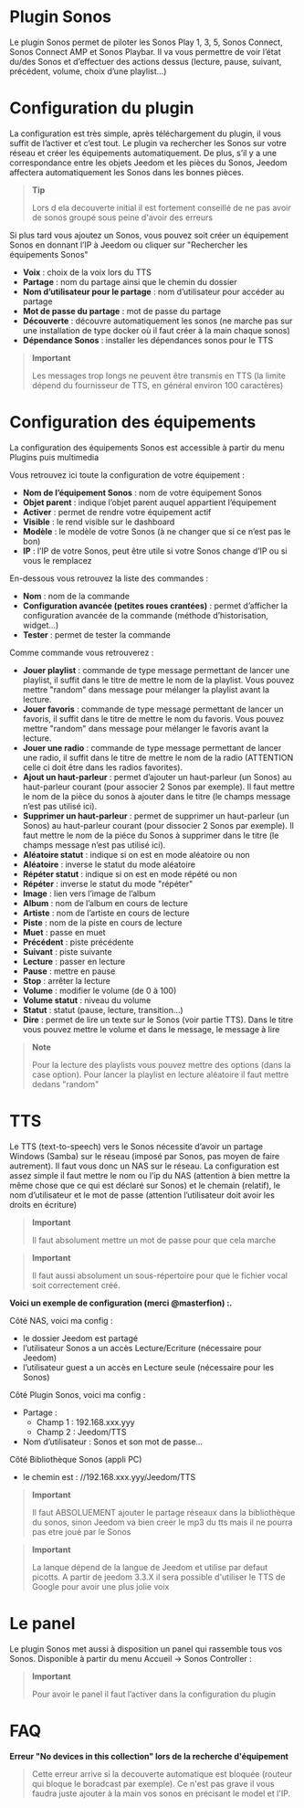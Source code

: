 # Plugin Sonos

Le plugin Sonos permet de piloter les Sonos Play 1, 3, 5, Sonos Connect, Sonos Connect AMP et Sonos Playbar. Il va vous permettre de voir l’état du/des Sonos et d’effectuer des actions dessus (lecture, pause, suivant, précédent, volume, choix d’une playlist…​)

# Configuration du plugin

La configuration est très simple, après téléchargement du plugin, il vous suffit de l’activer et c’est tout. Le plugin va rechercher les Sonos sur votre réseau et créer les équipements automatiquement. De plus, s’il y a une correspondance entre les objets Jeedom et les pièces du Sonos, Jeedom affectera automatiquement les Sonos dans les bonnes pièces.

> **Tip**
>
> Lors d ela decouverte initial il est fortement conseillé de ne pas avoir de sonos groupé sous peine d'avoir des erreurs

Si plus tard vous ajoutez un Sonos, vous pouvez soit créer un équipement Sonos en donnant l’IP à Jeedom ou cliquer sur "Rechercher les équipements Sonos"

-   **Voix** : choix de la voix lors du TTS
-   **Partage** : nom du partage ainsi que le chemin du dossier
-   **Nom d’utilisateur pour le partage** : nom d’utilisateur pour accéder au partage
-   **Mot de passe du partage** : mot de passe du partage
-   **Découverte** : découvre automatiquement les sonos (ne marche pas sur une installation de type docker où il faut créer à la main chaque sonos)
-   **Dépendance Sonos** : installer les dépendances sonos pour le TTS

> **Important**
>
> Les messages trop longs ne peuvent être transmis en TTS (la limite
> dépend du fournisseur de TTS, en général environ 100 caractères)

# Configuration des équipements

La configuration des équipements Sonos est accessible à partir du menu Plugins puis multimedia

Vous retrouvez ici toute la configuration de votre équipement :

-   **Nom de l’équipement Sonos** : nom de votre équipement Sonos
-   **Objet parent** : indique l’objet parent auquel appartient l’équipement
-   **Activer** : permet de rendre votre équipement actif
-   **Visible** : le rend visible sur le dashboard
-   **Modèle** : le modèle de votre Sonos (à ne changer que si ce n’est pas le bon)
-   **IP** : l’IP de votre Sonos, peut être utile si votre Sonos change d’IP ou si vous le remplacez

En-dessous vous retrouvez la liste des commandes :

-   **Nom** : nom de la commande
-   **Configuration avancée (petites roues crantées)** : permet d’afficher la configuration avancée de la commande (méthode d’historisation, widget…​)
-   **Tester** : permet de tester la commande

Comme commande vous retrouverez :

-   **Jouer playlist** : commande de type message permettant de lancer une playlist, il suffit dans le titre de mettre le nom de la playlist. Vous pouvez mettre "random" dans message pour mélanger la playlist avant la lecture.
-   **Jouer favoris** :  commande de type message permettant de lancer un favoris, il suffit dans le titre de mettre le nom du favoris. Vous pouvez mettre "random" dans message pour mélanger le favoris avant la lecture.
-   **Jouer une radio** : commande de type message permettant de lancer une radio, il suffit dans le titre de mettre le nom de la radio (ATTENTION celle ci doit être dans les radios favorites).
-   **Ajout un haut-parleur** : permet d’ajouter un haut-parleur (un Sonos) au haut-parleur courant (pour associer 2 Sonos par exemple). Il faut mettre le nom de la pièce du sonos à ajouter dans le titre (le champs message n’est pas utilisé ici).
-   **Supprimer un haut-parleur** : permet de supprimer un haut-parleur (un Sonos) au haut-parleur courant (pour dissocier 2 Sonos par exemple). Il faut mettre le nom de la piéce du Sonos à supprimer dans le titre (le champs message n’est pas utilisé ici).
-   **Aléatoire statut** : indique si on est en mode aléatoire ou non
-   **Aléatoire** : inverse le statut du mode aléatoire
-   **Répéter statut** : indique si on est en mode répété ou non
-   **Répéter** : inverse le statut du mode "répéter"
-   **Image** : lien vers l’image de l’album
-   **Album** : nom de l’album en cours de lecture
-   **Artiste** : nom de l’artiste en cours de lecture
-   **Piste** : nom de la piste en cours de lecture
-   **Muet** : passe en muet
-   **Précédent** : piste précédente
-   **Suivant** : piste suivante
-   **Lecture** : passer en lecture
-   **Pause** : mettre en pause
-   **Stop** : arrêter la lecture
-   **Volume** : modifier le volume (de 0 à 100)
-   **Volume statut** : niveau du volume
-   **Statut** : statut (pause, lecture, transition…​)
-   **Dire** : permet de lire un texte sur le Sonos (voir partie TTS). Dans le titre vous pouvez mettre le volume et dans le message, le message à lire

> **Note**
>
> Pour la lecture des playlists vous pouvez mettre des options (dans la case option). Pour lancer la playlist en lecture aléatoire il faut mettre dedans "random"

# TTS

Le TTS (text-to-speech) vers le Sonos nécessite d’avoir un partage Windows (Samba) sur le réseau (imposé par Sonos, pas moyen de faire autrement). Il faut vous donc un NAS sur le réseau. La configuration est assez simple il faut mettre le nom ou l’ip du NAS (attention à bien mettre la même chose que ce qui est déclaré sur Sonos) et le chemain (relatif), le nom d’utilisateur et le mot de passe (attention l’utilisateur doit avoir les droits en écriture)

> **Important**
>
> Il faut absolument mettre un mot de passe pour que cela marche

> **Important**
>
> Il faut aussi absolument un sous-répertoire pour que le fichier vocal soit correctement créé.

**Voici un exemple de configuration (merci @masterfion) :.**

Côté NAS, voici ma config :

-   le dossier Jeedom est partagé
-   l’utilisateur Sonos a un accès Lecture/Ecriture (nécessaire pour Jeedom)
-   l’utilisateur guest a un accès en Lecture seule (nécessaire pour les Sonos)

Côté Plugin Sonos, voici ma config :

-   Partage :
    -   Champ 1 : 192.168.xxx.yyy
    -   Champ 2 : Jeedom/TTS
-   Nom d’utilisateur : Sonos et son mot de passe…​

Côté Bibliothèque Sonos (appli PC)
-   le chemin est : //192.168.xxx.yyy/Jeedom/TTS

> **Important**
>
> Il faut ABSOLUEMENT ajouter le partage réseaux dans la bibliothèque du sonos, sinon Jeedom va bien creer le mp3 du tts mais il ne pourra pas etre joué par le Sonos

> **Important**
>
> La lanque dépend de la langue de Jeedom et utilise par defaut picotts. A partir de jeedom 3.3.X il sera possible d'utiliser le TTS de Google pour avoir une plus jolie voix


# Le panel

Le plugin Sonos met aussi à disposition un panel qui rassemble tous vos Sonos. Disponible à partir du menu Accueil → Sonos Controller :

> **Important**
>
> Pour avoir le panel il faut l’activer dans la configuration du plugin

# FAQ

**Erreur "No devices in this collection" lors de la recherche d'équipement**
>
> Cette erreur arrive si la decouverte automatique est bloquée (routeur qui bloque le boradcast par exemple). Ce n'est pas grave il vous faudra juste ajouter à la main vos sonos en précisant le model et l'IP.
